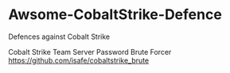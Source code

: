 # Awsome-CobaltStrike-Defence
Defences against Cobalt Strike

Cobalt Strike Team Server Password Brute Forcer
https://github.com/isafe/cobaltstrike_brute

